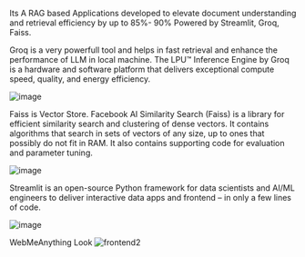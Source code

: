 Its A RAG based Applications developed to elevate document understanding and retrieval efficiency by up to 85%- 90%
Powered by Streamlit, Groq, Faiss.

Groq is a very powerfull tool and helps in fast retrieval and enhance the performance of LLM in local machine.
The LPU™ Inference Engine by Groq is a hardware and software platform that delivers exceptional compute speed, quality, and energy efficiency.

![image](https://github.com/riyal-RJ/WebMeAnything-RAG/assets/156398857/b6a9ece7-167f-4bb6-91c6-c1f55148d74c)


Faiss is Vector Store. Facebook AI Similarity Search (Faiss) is a library for efficient similarity search and clustering of dense vectors. 
It contains algorithms that search in sets of vectors of any size, up to ones that possibly do not fit in RAM. It also contains supporting code for evaluation and parameter tuning.

![image](https://github.com/riyal-RJ/WebMeAnything-RAG/assets/156398857/d0c4ffab-7c6d-4e16-8db2-489e4508b1ef)

Streamlit is an open-source Python framework for data scientists and AI/ML engineers to deliver interactive data apps and frontend  – in only a few lines of code.

![image](https://github.com/riyal-RJ/WebMeAnything-RAG/assets/156398857/c7e22e85-826a-4c28-be28-438d2454d0c6)


WebMeAnything Look
![frontend2](https://github.com/riyal-RJ/WebMeAnything-RAG/assets/156398857/5caf5b4e-ea7d-4609-ac16-070eee3220f6)


